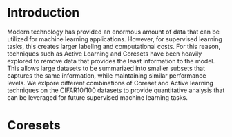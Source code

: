 # Introduction

Modern technology has provided an enormous amount of data that can be utilized for machine learning applications. However, for supervised learning tasks, this creates larger labeling and computational costs. For this reason, techniques such as Active Learning and Coresets have been heavily explored to remove data that provides the least information to the model. This allows large datasets to be summarized into smaller subsets that captures the same information, while maintaining similar performance levels. We exlpore different combinations of Coreset and Active learning techniques on the CIFAR10/100 datasets to provide quantitative analysis that can be leveraged for future supervised machine learning tasks.

# Coresets
